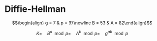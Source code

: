 Diffie-Hellman
==============
$$\begin{align} g = 7 & p = 97\newline B = 53 & A = 82\end{align}$$


$$K =\quad B^a\mod p =\quad A^b\mod p =\quad g^{ab}\mod p$$
